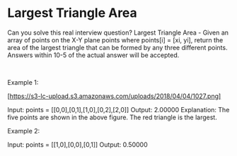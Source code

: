 # Largest Triangle Area

Can you solve this real interview question? Largest Triangle Area - Given an array of points on the X-Y plane points where points[i] = [xi, yi], return the area of the largest triangle that can be formed by any three different points. Answers within 10-5 of the actual answer will be accepted.

 

Example 1:

[https://s3-lc-upload.s3.amazonaws.com/uploads/2018/04/04/1027.png]


Input: points = [[0,0],[0,1],[1,0],[0,2],[2,0]]
Output: 2.00000
Explanation: The five points are shown in the above figure. The red triangle is the largest.


Example 2:


Input: points = [[1,0],[0,0],[0,1]]
Output: 0.50000